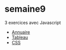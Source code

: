 # semaine9
3 exercices avec Javascript
<ul>
<li><a href="https://htmlpreview.github.io/?https://github.com/stilkr/semaine9/blob/master/1/annuaire.html">Annuaire</a></li>

<li><a href="https://htmlpreview.github.io/?https://github.com/stilkr/semaine9/blob/master/2/tableau.html">Tableau</a></li>

<li><a href="https://htmlpreview.github.io/?https://github.com/stilkr/semaine9/blob/master/3/garcimore.html">CSS</a></li>
</ul>
